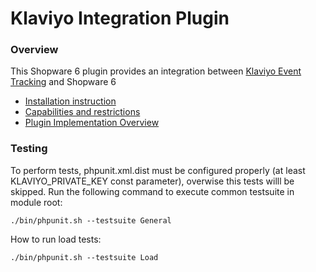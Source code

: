Klaviyo Integration Plugin 
============================

### Overview

This Shopware 6 plugin provides an integration between [Klaviyo Event Tracking](https://help.klaviyo.com/hc/en-us/articles/115005082927-Integrate-a-Custom-Ecommerce-Cart-or-Platform)
and Shopware 6

* [Installation instruction](./Resources/doc/installation.md)
* [Capabilities and restrictions](./Resources/doc/capabilities_and_restrictions.md)
* [Plugin Implementation Overview](Resources/doc/plugin_implementation_overview.md)

### Testing

To perform tests, phpunit.xml.dist must be configured properly (at least KLAVIYO_PRIVATE_KEY const parameter), overwise this tests willl be skipped.
Run the following command to execute common testsuite in module root:
```
./bin/phpunit.sh --testsuite General
```
How to run load tests:
```
./bin/phpunit.sh --testsuite Load
```
